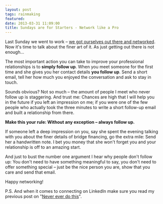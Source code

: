 ```yaml
---
layout: post
tags: rainmaking
featured: 
date: 2013-03-31 11:09:00
title: Sundays are for Starters - Network like a Pro
---
```

Last Sunday we went to work – [we got ourselves out there and networked](http://theheretic.me/2013/03/24/sundays-are-for-starters-networking/). Now it's time to talk about the finer art of it. As just getting out there is not enough…

The most important action you can take to improve your professional relationships is to **simply follow up**. When you meet someone for the first time and she gives you her contact details **you follow up**. Send a short email, tell her how much you enjoyed the conversation and ask to stay in touch.

Sounds obvious? Not so much – the amount of people I meet who never follow up is staggering. And trust me: Chances are high that I will help you in the future if you left an impression on me; if you were one of the few people who actually took the three minutes to write a short follow-up email and built a relationship from there.

**Make this your rule: Without any exception – always follow up.**

If someone left a deep impression on you, say she spent the evening talking with you about the finer details of bridge financing, go the extra mile: Send her a handwritten note. I bet you money that she won't forget you and your relationship is off to an amazing start.

And just to bust the number one argument I hear why people don't follow up: You don't need to have something meaningful to say, you don't need to offer something special – just be the nice person you are, show that you care and send that email.

Happy networking!

P.S. And when it comes to connecting on LinkedIn make sure you read my previous post on "[Never ever do this](http://theheretic.me/2013/01/10/never-ever-do-this/)".